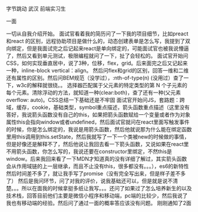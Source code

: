 字节跳动 武汉 前端实习生

一面

一切从自我介绍开始。
面试官看着我的简历问了一下我的项目细节，比如preact和react 的区别，远程协助项目是做什么的，动态创建表单是怎么写，我提到了双向绑定，但是我面试完之后记起来react是单向绑定的，可能面试官也被我说懵逼了，然后又看到单元测试，极限编程就问了一下，扯了会轻松的。
面试官开始问CSS，如何实现垂直居中，说了3种，位移，flex，grid。后来面完之后又记起来一种，inline-block vertical：align。 然后问flex和grid的区别，回答一维和二维还有属性的区别。然后问BEM规范（没学过），:nth-of-type(n) (没用过）查了一下，w3c的解释就很绕。。 选择器匹配属于父元素的特定类型的第 N 个子元素的每个元素。清除浮动的方法，就知道一种(clear:both)，查了还有一种(父元素overflow: auto)。CSS总结一下基础还是不牢固
面试官开始问JS，套路题：跨域，缓存，cookie，基础类型，symbol重点描述，箭头函数重点描述（这里没有答好，我说箭头函数没有自己的this，如果把箭头函数赋给一个变量或者作为对象属性this会指向window或者undefined，然后面试官就问在react里面写触发事件的时候，你是怎么绑定的，我说是用箭头函数，然后他就说那为什么能在绑定函数里用this调用到this.setState，然后我就写了一下一个类被new的时候做的事情，但是好像还是解释不了，然后他说让我回去看一下箭头函数，又说如果在react里不用箭头函数，你怎么写的，我说还要在constructor里绑定，不然this是window。后来我回来看了一下MDN才知道真的没有详细了解过，其实箭头函数会从作用域链的上一层继承，而且不止没有this，很多都没有。。。），es6的新特性
然后时间差不多了，就让我手写了promise（没有完全写出来，但是样子差不多了）
然后是我问环节，问了对我的评价，说我基础还可以，但是就是说不清楚。。。所以在面我的时候拿挺多纸让我写。。。还问了如果过了怎么培养新生的以及技术栈，回答目前他们主要是微信小程序和移动端，pc端的比较少，然后我说了我也有移动端的经验。然后问了通过一面的概率答应该没有问题。
刚刚通知了2面